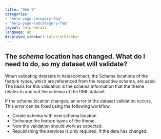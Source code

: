 ```yaml
---
title: "Q&A 9"
categories:
- "help-page-category-faq"
- "help-page-subcategory-faq"
layout: help-detail
language: en
displayed_sidebar: tutorialSidebar
---
```


<h2>The <i>schema</i> location has changed. What do I need to do, so my dataset will validate?</h2>

When validating datasets in hale»connect, the Schema locations of the feature types, which are referenced from the respective schema, are used. The basis for this validation is the schema information that the theme relates to and not the schema of the GML dataset. 


If the schema location changes, an error in the dataset validation occurs. This error can be fixed using the following workflow. 
* Create schema with new schema location.
* Exchange the feature types of the theme.
* Now the validation should work as expected. 
* Republishing the services is only required, if the data has changed. 
